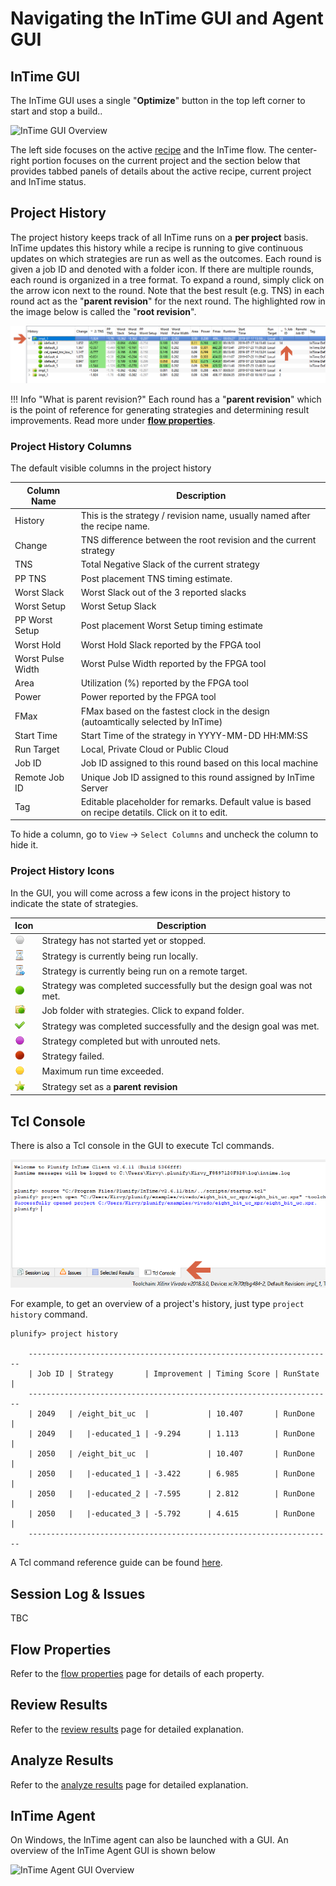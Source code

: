Navigating the InTime GUI and Agent GUI
=======================================

InTime GUI
----------

The InTime GUI uses a single "**Optimize**" button in the top left corner to start and stop a build..
 
![InTime GUI
Overview](images/getting_started/intime_gui_overview.png)


The left side focuses on the active [recipe](recipes.md) and the InTime flow. The center-right portion focuses on the current project and the section below that provides tabbed panels of details about the active recipe, current project and InTime status.



## Project History

The project history keeps track of all InTime runs on a **per project** basis. InTime updates this history while a recipe is running to give continuous updates on which strategies are run as well as the outcomes. Each round is given a job ID and denoted with a folder icon. If there are multiple rounds, each round is organized in a tree format. To expand a round, simply click on the arrow icon next to the round. Note that the best result (e.g. TNS) in each round act as the "**parent revision**" for the next round. The highlighted row in the image below is called the "**root revision**".

![InTime history tree](images/gui/history_tree.png)

!!! Info "What is parent revision?"
    Each round has a "**parent revision**" which is the point of reference for generating strategies and determining result improvements. Read more under [**flow properties**](flow_properties.md).

### Project History Columns 

The default visible columns in the project history 

Column Name | Description
----------- | ------------- 
History | This is the strategy / revision name, usually named after the recipe name.
Change | TNS difference between the root revision and the current strategy
TNS | Total Negative Slack of the current strategy
PP TNS | Post placement TNS timing estimate.
Worst Slack | Worst Slack out of the 3 reported slacks
Worst Setup | Worst Setup Slack 
PP Worst Setup | Post placement Worst Setup timing estimate
Worst Hold | Worst Hold Slack reported by the FPGA tool
Worst Pulse Width | Worst Pulse Width reported by the FPGA tool
Area | Utilization (%) reported by the FPGA tool
Power | Power reported by the FPGA tool
FMax | FMax based on the fastest clock in the design (autoamtically selected by InTime)
Start Time | Start Time of the strategy in YYYY-MM-DD HH:MM:SS
Run Target | Local, Private Cloud or Public Cloud
Job ID | Job ID assigned to this round based on this local machine
Remote Job ID | Unique Job ID assigned to this round assigned by InTime Server
Tag | Editable placeholder for remarks. Default value is based on recipe detatils. Click on it to edit.

To hide a column, go to `View` -> `Select Columns` and uncheck the column to hide it.

### Project History Icons

In the GUI, you will come across a few icons in the project history to indicate the state of strategies.

Icon | Description
------------ | ------------- 
![run\_not\_started](images/gui/run_not_started.png) | Strategy has not started yet or stopped.
![run\_busy](images/gui/run_busy.png) | Strategy is currently being run locally.
![run\_pending](images/gui/run_pending.png) | Strategy is currently being run on a remote target.
![run\_success](images/gui/run_success.png) | Strategy was completed successfully but the design goal was not met.
![job\_success](images/gui/folder.png) | Job folder with strategies. Click to expand folder.
![run_done_met_goal](images/gui/run_done_met_goal.png) | Strategy was completed successfully and the design goal was met.
![run_done_unrouted](images/gui/Circle_Purple.png) | Strategy completed but with unrouted nets.
![run\_failed](images/gui/run_failed.png) | Strategy failed.
![run_time exceeded](images/gui/Circle_Yellow.png) | Maximum run time exceeded.
![parent_revision](images/gui/parent_revision.png) | Strategy set as a **parent revision** 


## Tcl Console

There is also a Tcl console in the GUI to execute Tcl commands. 

![tcl console](images/gui/tcl_console.png) 

For example, to get an overview of a project's history, just type `project history` command. 


    plunify> project history

        --------------------------------------------------------------------
        | Job ID | Strategy       | Improvement | Timing Score | RunState  |
        --------------------------------------------------------------------
        | 2049   | /eight_bit_uc  |             | 10.407       | RunDone   |
        | 2049   |   |-educated_1 | -9.294      | 1.113        | RunDone   |
        | 2050   | /eight_bit_uc  |             | 10.407       | RunDone   |
        | 2050   |   |-educated_1 | -3.422      | 6.985        | RunDone   |
        | 2050   |   |-educated_2 | -7.595      | 2.812        | RunDone   |
        | 2050   |   |-educated_3 | -5.792      | 4.615        | RunDone   |
        --------------------------------------------------------------------

A Tcl command reference guide can be found [here](https://support.plunify.com/en/doc/intime-doc/tcl-command-reference/#26315).

## Session Log & Issues

TBC

## Flow Properties

Refer to the [flow properties](flow_properties.md) page for details of each property.

## Review Results

Refer to the [review results](results.md) page for detailed explanation.

## Analyze Results

Refer to the [analyze results](analyze.md) page for detailed explanation.


InTime Agent
------------

On Windows, the InTime agent can also be launched with a GUI. An
overview of the InTime Agent GUI is shown below

 
![InTime Agent GUI
Overview](images/getting_started/intime_agent_gui_overview.png)
